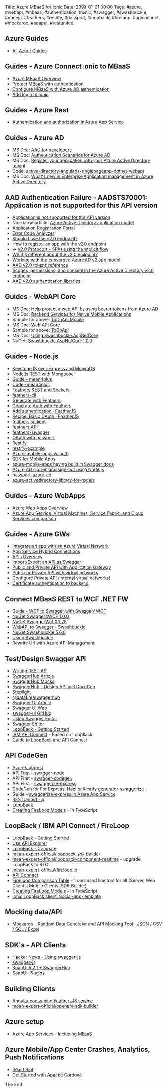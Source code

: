 Title: Azure MBaaS for Ionic
Date: 2099-01-01 00:00
Tags: #azure, #webapi, #mbaas, #authentication, #ionic, #swagger, #swashbuckle, #nodejs, #feathers, #restify, #passport, #loopback, #fireloop, #apiconnect, #mockaroo, #soapui, #restunited

## Azure Guides

* [All Azure Guides](https://azure.microsoft.com/en-us/documentation/learning-paths/)

## Guides - Azure Connect Ionic to MBaaS

* [Azure MBaaS Overview](https://azure.microsoft.com/en-us/documentation/learning-paths/appservice-mobileapps/)
* [Protect MBaaS with authentication](https://docs.microsoft.com/en-us/azure/app-service-mobile/app-service-mobile-cordova-get-started-users)
* [Configure MBaaS with Azure AD authentication](https://docs.microsoft.com/en-us/azure/app-service/app-service-mobile-how-to-configure-active-directory-authentication)
* [Add login to Ionic](https://docs.microsoft.com/en-us/azure/app-service-mobile/app-service-mobile-cordova-how-to-use-client-library)

## Guides - Azure Rest

* [Authentication and authorization in Azure App Service](https://docs.microsoft.com/en-us/azure/app-service/app-service-authentication-overview)

## Guides - Azure AD

* MS Doc: [AAD for developers](https://docs.microsoft.com/en-us/azure/active-directory/develop/active-directory-developers-guide)
* MS Doc: [Authentication Scenarios for Azure AD](https://docs.microsoft.com/en-us/azure/active-directory/develop/active-directory-authentication-scenarios#single-page-application-spa)
* MS Doc: [Register your application with your Azure Active Directory tenant](https://docs.microsoft.com/en-us/azure/active-directory/active-directory-app-registration)
* Code: [active-directory-angularjs-singlepageapp-dotnet-webapi](https://github.com/Azure-Samples/active-directory-angularjs-singlepageapp-dotnet-webapi)
* MS Doc: [What's new in Enterprise Application management in Azure Active Directory](https://docs.microsoft.com/en-us/azure/active-directory/active-directory-enterprise-apps-whats-new-azure-portal)

## AAD Authentication Failure - AADSTS70001: Application is not supported for this API version

* [Application is not supported for this API version](https://github.com/murbanski/omniauth-microsoft-office365/issues/4)
* Nice large article: [Azure Active Directory application model](https://www.microsoftpressstore.com/articles/article.aspx?p=2473127)
* [Application Registration Portal](https://apps.dev.microsoft.com/#/appList)
* [Error Code Analyzer](https://apps.dev.microsoft.com/portal/tools/errors)
* [Should I use the v2.0 endpoint?](https://docs.microsoft.com/en-us/azure/active-directory/develop/active-directory-v2-limitations)
* [How to register an app with the v2.0 endpoint](https://docs.microsoft.com/en-us/azure/active-directory/develop/active-directory-v2-app-registration)
* -> [v2.0 Protocols - SPAs using the implicit flow](https://docs.microsoft.com/en-us/azure/active-directory/develop/active-directory-v2-protocols-implicit)
* [What's different about the v2.0 endpoint?](https://docs.microsoft.com/en-us/azure/active-directory/develop/active-directory-v2-compare)
* [Working with the converged Azure AD v2 app model](https://blogs.msdn.microsoft.com/richard_dizeregas_blog/2015/09/04/working-with-the-converged-azure-ad-v2-app-model/)
* [AAD v2.0 tokens reference](https://docs.microsoft.com/en-us/azure/active-directory/develop/active-directory-v2-tokens)
* [Scopes, permissions, and consent in the Azure Active Directory v2.0 endpoint](https://docs.microsoft.com/en-us/azure/active-directory/develop/active-directory-v2-scopes)
* [AAD v2.0 authentication libraries](https://docs.microsoft.com/en-us/azure/active-directory/develop/active-directory-v2-libraries)

## Guides - WebAPI Core

* MS Doc: [Help protect a web API by using bearer tokens from Azure AD](https://docs.microsoft.com/en-us/azure/active-directory/develop/active-directory-devquickstarts-webapi-dotnet)
* MS Doc: [Backend Services for Native Mobile Applications](https://docs.microsoft.com/en-us/aspnet/core/mobile/native-mobile-backend)
* Sample for above: [ToDoApi Mobile](https://github.com/aspnet/Docs/tree/master/aspnetcore/mobile/native-mobile-backend/sample/ToDoApi)
* MS Doc: [Web API Core](https://docs.microsoft.com/en-us/aspnet/core/tutorials/first-web-api)
* Sample for above: [ToDoApi](https://github.com/aspnet/Docs/tree/master/aspnetcore/tutorials/first-web-api/sample/TodoApi)
* MS Doc: [Using Swashbuckle.AspNetCore](https://docs.microsoft.com/en-us/aspnet/core/tutorials/web-api-help-pages-using-swagger?tabs=visual-studio)
* NuGet: [Swashbuckle.AspNetCore 1.0.0](https://www.nuget.org/packages/Swashbuckle.AspNetCore/)

## Guides - Node.js

* [KeystoneJS over Express and MongoDB](http://keystonejs.com/docs/getting-started/)
* [Node.js REST with Mongoose](https://www.codementor.io/olatundegaruba/nodejs-restful-apis-in-10-minutes-q0sgsfhbd)
* [Guide - mean4plus](https://coursetro.com/posts/code/84/Setting-up-an-Angular-4-MEAN-Stack-(Tutorial))
* [Code -mean4plus](https://github.com/designcourse/mean4plus)
* [Feathers REST and Sockets](https://docs.feathersjs.com/guides/step-by-step/readme.html)
* [feathers-cli](https://www.npmjs.com/package/feathers-cli)
* [Generate with Feathers](https://docs.feathersjs.com/guides/step-by-step/generators/gen-app.html)
* [Generate Auth with Feathers](https://docs.feathersjs.com/guides/step-by-step/generators/gen-app.html)
* [Add authentication · FeatherJS](https://docs.feathersjs.com/guides/step-by-step/generators/gen-authentication.html)
* [Recipe: Basic OAuth · FeatherJS](https://docs.feathersjs.com/guides/auth/recipe.oauth-basic.html)
* [feathersjs/client](https://github.com/feathersjs/client)
* [feathers API](https://docs.feathersjs.com/api/readme.html)
* [feathers-swagger](https://www.npmjs.com/package/feathers-swagger)
* [OAuth with passport](https://github.com/jaredhanson/passport)
* [Restify](http://restify.com/docs/home/)
* [restify-example](https://github.com/VividcodeIO/restify-example)
* [Azure-mobile-apps w. auth](https://github.com/Azure/azure-mobile-apps-node/blob/master/samples/todo/tables/TodoItem.js)
* [SDK for Mobile Apps](https://docs.microsoft.com/en-us/azure/app-service-mobile/app-service-mobile-node-backend-how-to-use-server-sdk#howto-tables-getidentity)
* [azure-mobile-apps having build in Swagger docs](https://www.npmjs.com/package/azure-mobile-apps)
* [Azure AD sign-in and sign-out using Node.js](https://docs.microsoft.com/en-us/azure/active-directory/develop/active-directory-devquickstarts-openidconnect-nodejs)
* [passport-azure-ad](https://github.com/AzureAD/passport-azure-ad)
* [azure-activedirectory-library-for-nodejs](https://github.com/AzureAD/azure-activedirectory-library-for-nodejs)

## Guides - Azure WebApps

* [Azure Web Apps Overview](https://azure.microsoft.com/en-us/documentation/learning-paths/appservice-webapps/)
* [Azure App Service, Virtual Machines, Service Fabric, and Cloud Services comparison](https://docs.microsoft.com/en-us/azure/app-service/choose-web-site-cloud-service-vm)

## Guides - Azure GWs

* [Integrate an app with an Azure Virtual Network](https://docs.microsoft.com/en-us/azure/app-service/web-sites-integrate-with-vnet)
* [App Service Hybrid Connections](https://docs.microsoft.com/en-us/azure/app-service/app-service-hybrid-connections)
* [APIs Overview](https://azure.microsoft.com/en-us/documentation/learning-paths/api-management/)
* [Import/Export an API as Swagger](https://docs.microsoft.com/en-us/azure/api-management/api-management-howto-import-api)
* [Public and Private API with Application Gateway](https://docs.microsoft.com/en-us/azure/api-management/api-management-howto-integrate-internal-vnet-appgateway)
* [Public or Private API with virtual networks](https://docs.microsoft.com/en-us/azure/api-management/api-management-using-with-vnet)
* [Configure Private API (internal virtual networks)](https://docs.microsoft.com/en-us/azure/api-management/api-management-using-with-internal-vnet)
* [Certificate authentication to backend](https://docs.microsoft.com/en-us/azure/api-management/api-management-howto-mutual-certificates)

## Connect MBaaS REST to WCF .NET FW

* [Guide - WCF to Swagger with Swagger4WCF](https://www.codeproject.com/Tips/1190441/How-to-Generate-Basic-Swagger-yaml-Description-for)
* [NuGet Swagger4WCF 1.0.0](https://www.nuget.org/packages/Swagger4WCF/)
* [NuGet SwaggerWcf 0.1.28](https://www.nuget.org/packages/SwaggerWcf)
* [WebAPI to Swagger - Swashbuckle](https://github.com/domaindrivendev/Swashbuckle)
* [NuGet Swashbuckle 5.6.0](https://www.nuget.org/packages/Swashbuckle)
* [Using Swashbuckle](http://blog.learningtree.com/documenting-net-web-services-using-openapi-formally-swagger-and-swashbuckle/)
* [Rewrite Url with Azure API Management](https://docs.microsoft.com/en-us/azure/api-management/api-management-howto-add-operations#a-nameadd-operation-aadd-an-operation)

## Test/Design Swagger API

* [Writing REST API](https://developers.redhat.com/blog/2017/01/19/applying-api-best-practices-in-fuse/)
* [SwaggerHub Article](http://idratherbewriting.com/2017/10/05/swaggerhub-collaborative-platform-for-swagger-openapi-projects/)
* [SwaggerHub Mocks](http://idratherbewriting.com/learnapidoc/pubapis_swaggerhub_smartbear.html#mocking-servers)
* [SwaggerHub - Design API incl CodeGen](https://swaggerhub.com/)
* [Stoplight](https://app.stoplight.io/)
* [@datafire/swaggerhub](https://www.npmjs.com/package/@datafire/swaggerhub/)
* [Swagger UI Article](http://idratherbewriting.com/learnapidoc/pubapis_swagger.html)
* [Swagger UI Web](https://swagger.io/swagger-ui/)
* [swagger-ui GitHub](https://github.com/swagger-api/swagger-ui)
* [Using Swagger Editor](https://www.codeproject.com/Tips/1190441/How-to-Generate-Basic-Swagger-yaml-Description-for)
* [Swagger Editor](http://editor.swagger.io/#/)
* [LoopBack - Getting Started](http://loopback.io/getting-started/)
* [IBM API Connect](https://developer.ibm.com/apiconnect/) - Based on LoopBack
* [Guide to LoopBack and API Connect](https://www.ibm.com/developerworks/library/wa-get-started-with-loopback-neward-1/index.html?cm_sp=developer-_-apic-dev-center-_-view-guide)

## API CodeGen

* [Azure/autorest](https://github.com/Azure/autorest)
* API First - [swagger-node](https://github.com/swagger-api/swagger-node)
* API First - [swagger-codegen](https://github.com/swagger-api/swagger-codegen)
* API First - [swaggerize-express](https://www.npmjs.com/package/swaggerize-express)
* CodeGen for For Express, Hapi or Restify [generator-swaggerize](https://github.com/krakenjs/generator-swaggerize)
* Guide - [swaggerize-express in Azure App Service](https://docs.microsoft.com/en-us/azure/app-service/app-service-web-tutorial-rest-api)
* [RESTUnited - $](https://restunited.com/)
* [LoopBack](http://loopback.io/resources/#compare)
* [Creating FireLoop Models](http://docs.fireloop.io/en/creating-fireloop-models/) - In TypeScript

## LoopBack / IBM API Connect / FireLoop
* [LoopBack - Getting Started](http://loopback.io/getting-started/)
* [Use API Explorer](http://loopback.io/doc/en/lb3/Use-API-Explorer.html)
* [LoopBack - Compare](http://loopback.io/resources/#compare)
* [mean-expert-official/loopback-sdk-builder](https://github.com/mean-expert-official/loopback-sdk-builder/wiki)
* [mean-expert-official/loopback-component-realtime](https://github.com/mean-expert-official/loopback-component-realtime) - upgrade LoopBack to RTC
* [mean-expert-official/fireloop.io](https://github.com/mean-expert-official/fireloop.io)
* [API Connect](https://developer.ibm.com/apiconnect/)
* [FireLoop Comparison Table](http://docs.fireloop.io/en/comparison-table/) - 1 command line tool for all (Server, Web Clients, Mobile Clients, SDK Builder)
* [Creating FireLoop Models](http://docs.fireloop.io/en/creating-fireloop-models/) - In TypeScript
* [Ionic LoopBack client: Social-app-template](https://market.ionicframework.com/starters/social-app-template)

## Mocking data/API
* [Mockaroo  - Random Data Generator and API Mocking Tool | JSON / CSV / SQL / Excel](http://www.mockaroo.com/)

## SDK's - API Clients
* [Hacker News - Using swagger-js](http://restunited.com/docs/6ltzbse3t0te)
* [swagger-js](https://github.com/swagger-api/swagger-js)
* [SoapUI 5.2.1 + SwaggerHub](https://www.soapui.org/news/soapui-5-2-1-released.html)
* [SoapUI-Plugins](https://github.com/SmartBear/SoapUI-Plugins)

## Building Clients

* [Angular consuming FeathersJS service](https://berndsgn.ch/observables-with-angular-and-feathersjs/)
* [mean-expert-official/openapi-sdk-builder](https://github.com/mean-expert-official/openapi-sdk-builder)

## Azure setup

* [Azure App Services - Including MBaaS](https://portal.azure.com/#blade/HubsExtension/Resources/resourceType/Microsoft.Web%2Fsites)

## Azure Mobile/App Center Crashes, Analytics, Push Notifications

* [React Riot](https://www.reactriot.com/blog/microsoft-blog)
* [Get Started with Apache Cordova](https://docs.microsoft.com/en-us/appcenter/sdk/getting-started/cordova)

The End
